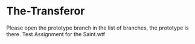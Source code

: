 # The-Transferor
Please open the prototype branch in the list of branches, the prototype is there.
Test Assignment for the Saint.wtf
